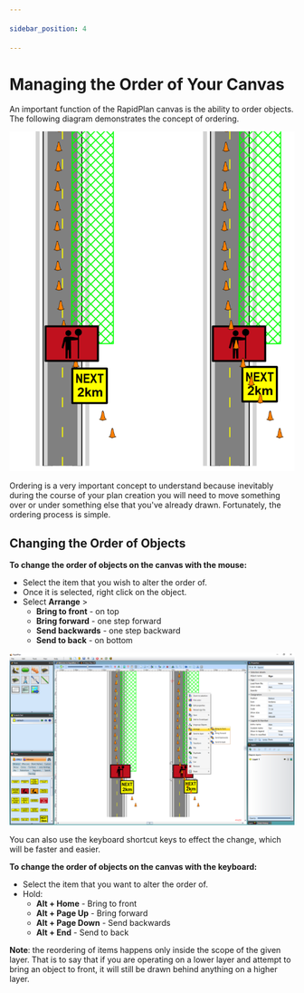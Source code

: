 ```yaml
---

sidebar_position: 4

---
```

# Managing the Order of Your Canvas

An important function of the RapidPlan canvas is the ability to order objects. The following diagram demonstrates the concept of ordering.

![Bring_To_Front](./assets/Bring_To_Front.png)

Ordering is a very important concept to understand because inevitably during the course of your plan creation you will need to move something over or under something else that you've already drawn. Fortunately, the ordering process is simple.

## Changing the Order of Objects

**To change the order of objects on the canvas with the mouse:**

- Select the item that you wish to alter the order of.
- Once it is selected, right click on the object.
- Select **Arrange** >
  - **Bring to front** - on top
  - **Bring forward** - one step forward
  - **Send backwards** - one step backward
  - **Send to back** - on bottom

![Order_Change](./assets/Order_Change.png)

You can also use the keyboard shortcut keys to effect the change, which will be faster and easier.

**To change the order of objects on the canvas with the keyboard:**

- Select the item that you want to alter the order of.
- Hold:
  - **Alt + Home** - Bring to front
  - **Alt + Page Up** - Bring forward
  - **Alt + Page Down** - Send backwards
  - **Alt + End** - Send to back

**Note**: the reordering of items happens only inside the scope of the given layer. That is to say that if you are operating on a lower layer and attempt to bring an object to front, it will still be drawn behind anything on a higher layer.
